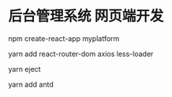 # 后台管理系统  网页端开发

npm create-react-app myplatform

yarn add react-router-dom axios less-loader
<!-- 暴露配置 -->
yarn eject

yarn add antd